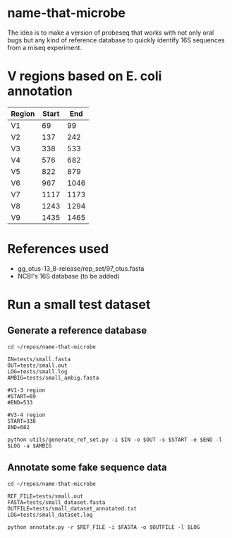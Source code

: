 # name-that-microbe

The idea is to make a version of probeseq that works with not only oral bugs but any kind of reference database to quickly identify 16S sequences from a miseq experiment.

# V regions based on E. coli annotation

| Region | Start | End |
|--------|-------|-----|
| V1 | 69 | 99 |
| V2 | 137 | 242 |
| V3 | 338 | 533 |
| V4 | 576 | 682 |
| V5 | 822 | 879 |
| V6 | 967 | 1046 |
| V7 | 1117 | 1173 |
| V8 | 1243 | 1294 |
| V9 | 1435 | 1465 |

# References used

* gg_otus-13_8-release/rep_set/97_otus.fasta
* NCBI's 16S database (to be added)

# Run a small test dataset

## Generate a reference database

```{bash}
cd ~/repos/name-that-microbe

IN=tests/small.fasta
OUT=tests/small.out
LOG=tests/small.log
AMBIG=tests/small_ambig.fasta

#V1-3 region
#START=69
#END=533

#V3-4 region
START=338
END=682

python utils/generate_ref_set.py -i $IN -o $OUT -s $START -e $END -l $LOG -a $AMBIG
```

## Annotate some fake sequence data

```{bash}
cd ~/repos/name-that-microbe

REF_FILE=tests/small.out
FASTA=tests/small_dataset.fasta
OUTFILE=tests/small_dataset_annotated.txt
LOG=tests/small_dataset.log

python annotate.py -r $REF_FILE -i $FASTA -o $OUTFILE -l $LOG
```
